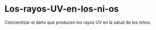 # Los-rayos-UV-en-los-ni-os
Concientizar el daño que producen los rayos UV en la salud de los niños.
